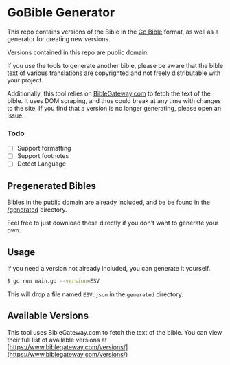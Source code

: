 # GoBible Generator

This repo contains versions of the Bible in the [Go Bible](https://github.com/solafide-dev/gobible) format, as well as a generator for creating new versions.

Versions contained in this repo are public domain. 

If you use the tools to generate another bible, please be aware that the bible text of various translations are copyrighted and not freely distributable with your project.

Additionally, this tool relies on [BibleGateway.com](https://www.biblegateway.com/) to fetch the text of the bible. It uses DOM scraping, and thus could break at any time with changes to the site. If you find that a version is no longer generating, please open an issue.

### Todo

- [ ] Support formatting
- [ ] Support footnotes
- [ ] Detect Language

## Pregenerated Bibles

Bibles in the public domain are already included, and be be found in the [/generated](https://github.com/solafide-dev/gobible-gen/tree/master/generated) directory.

Feel free to just download these directly if you don't want to generate your own.

## Usage

If you need a version not already included, you can generate it yourself.

```bash
$ go run main.go --version=ESV
```

This will drop a file named `ESV.json` in the `generated` directory.

## Available Versions

This tool uses BibleGateway.com to fetch the text of the bible. You can view their full list of available versions at [https://www.biblegateway.com/versions/](https://www.biblegateway.com/versions/)